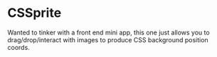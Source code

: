 CSSprite
========

Wanted to tinker with a front end mini app, this one just allows you to drag/drop/interact with images to produce CSS background position coords.
